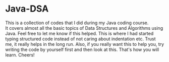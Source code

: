 # Java-DSA
This is a collection of codes that I did during my Java coding course.  
It covers almost all the basic topics of Data Structures and Algorithms using Java. Feel free to let me know if this helped.
This is where I had started typing structured code instead of not caring about indentation etc. 
Trust me, it really helps in the long run. Also, if you really want this to help you, try writing the code by yourself first and then look at this. That's how you will learn.
Cheers!
